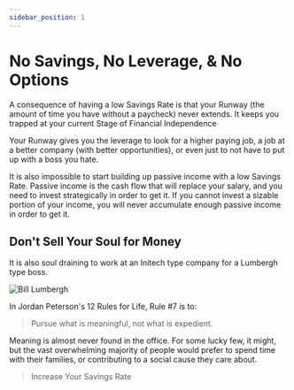 ```yaml
---
sidebar_position: 1
---
```


# No Savings, No Leverage, & No Options

A consequence of having a low Savings Rate is that your Runway (the amount of time you have without a paycheck) never extends. It keeps you trapped at your current Stage of Financial Independence

Your Runway gives you the leverage to look for a higher paying job, a job at a better company (with better opportunities), or even just to not have to put up with a boss you hate.

It is also impossible to start building up passive income with a low Savings Rate. Passive income is the cash flow that will replace your salary, and you need to invest strategically in order to get it. If you cannot invest a sizable portion of your income, you will never accumulate enough passive income in order to get it.

## Don't Sell Your Soul for Money

It is also soul draining to work at an Initech type company for a Lumbergh type boss.

![Bill Lumbergh](/img/bill-lumbergh-meme-dark.svg)

In Jordan Peterson's 12 Rules for Life, Rule #7 is to:

>Pursue what is meaningful, not what is expedient.

Meaning is almost never found in the office. For some lucky few, it might, but the vast overwhelming majority of people would prefer to spend time with their families, or contributing to a social cause they care about. 

>Increase Your Savings Rate